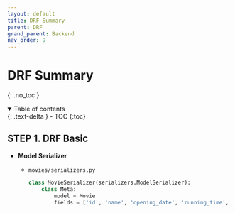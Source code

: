 ```yaml
---
layout: default
title: DRF Summary
parent: DRF
grand_parent: Backend
nav_order: 9
---
```


# DRF Summary
{: .no_toc }


<details open markdown="block">
  <summary>
    Table of contents
  </summary>
  {: .text-delta }
- TOC
{:toc}
</details>
<!------------------------------------ STEP ------------------------------------>

## STEP 1. DRF Basic

* **Model Serializer**

  * `movies/serializers.py`

    ```python
    class MovieSerializer(serializers.ModelSerializer):
        class Meta:
            model = Movie
            fields = ['id', 'name', 'opening_date', 'running_time', 'overview']
    ```

    



